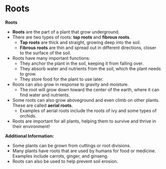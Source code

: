 # Roots

**Roots**

- **Roots** are the part of a plant that grow underground.
- There are two types of roots: **tap roots** and **fibrous roots**.
  - **Tap roots** are thick and straight, growing deep into the soil.
  - **Fibrous roots** are thin and spread out in different directions, closer to the surface of the soil.
- Roots have many important functions:
  - They anchor the plant in the soil, keeping it from falling over.
  - They absorb water and nutrients from the soil, which the plant needs to grow.
  - They store food for the plant to use later.
- Roots can also grow in response to gravity and moisture.
  - The root will grow down toward the center of the earth, where it can find water and nutrients.
- Some roots can also grow aboveground and even climb on other plants. These are called **aerial roots**.
  - Examples of aerial roots include the roots of ivy and some types of orchids.
- Roots are important for all plants, helping them to survive and thrive in their environment!

**Additional Information:**

- Some plants can be grown from cuttings or root divisions.
- Many plants have roots that are used by humans for food or medicine. Examples include carrots, ginger, and ginseng.
- Roots can also be used to help prevent soil erosion.
